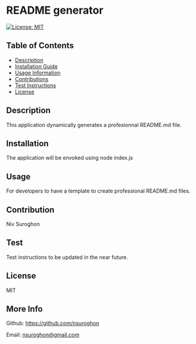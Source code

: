 
# README generator

[![License: MIT](https://img.shields.io/badge/License-MIT-yellow.svg)](https://opensource.org/licenses/MIT)

## Table of Contents
* [Description](#description)
* [Installation Guide](#installation)
* [Usage Information](#usage)
* [Contributions](#contribution)    
* [Test Instructions](#tests)
* [License](#license)

## Description
This application dynamically generates a profesionnal README.md file.

## Installation
The application will be envoked using node index.js

## Usage
For developers to have a template to create professional README.md files.

## Contribution
Niv Suroghon

## Test
Test instructions to be updated in the near future.

## License
MIT

## More Info
Github: https://github.com/nsuroghon

Email: nsuroghon@gmail.com
    